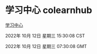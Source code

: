 # 学习中心 colearnhub
[学习中心](http://27.19.33.125:56308/colearnhub/)

2022年 10月 12日 星期三 15:30:08 CST

2022年 10月 12日 星期三 07:30:08 GMT
